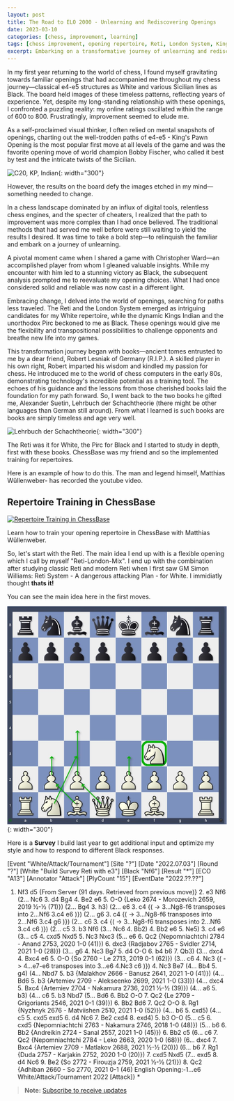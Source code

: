 ```yaml
---
layout: post
title: The Road to ELO 2000 - Unlearning and Rediscovering Openings
date: 2023-03-10
categories: [chess, improvement, learning]
tags: [chess improvement, opening repertoire, Reti, London System, Kings Indian, Pirc, chess books]
excerpt: Embarking on a transformative journey of unlearning and rediscovery, I ventured into uncharted territory to elevate my chess game and explore new openings.
---
```


In my first year returning to the world of chess, I found myself gravitating towards familiar openings that had accompanied me throughout my chess journey—classical e4-e5 structures as White and various Sicilian lines as Black. The board held images of these timeless patterns, reflecting years of experience. Yet, despite my long-standing relationship with these openings, I confronted a puzzling reality: my online ratings oscillated within the range of 600 to 800. Frustratingly, improvement seemed to elude me.

As a self-proclaimed visual thinker, I often relied on mental snapshots of openings, charting out the well-trodden paths of e4-e5 - King's Pawn Opening is the most popular first move at all levels of the game and was the favorite opening move of world champion Bobby Fischer, who called it best by test and the intricate twists of the Sicilian. 

![C20, KP, Indian](https://github.com/Egbert-Azure/egbert-azure.Github.io/assets/55332675/1a03e7af-34e3-4e7e-8303-e3f76a09aecb){: width="300"}

However, the results on the board defy the images etched in my mind—something needed to change.

In a chess landscape dominated by an influx of digital tools, relentless chess engines, and the specter of cheaters, I realized that the path to improvement was more complex than I had once believed. The traditional methods that had served me well before were still waiting to yield the results I desired. It was time to take a bold step—to relinquish the familiar and embark on a journey of unlearning.

A pivotal moment came when I shared a game with Christopher Ward—an accomplished player from whom I gleaned valuable insights. While my encounter with him led to a stunning victory as Black, the subsequent analysis prompted me to reevaluate my opening choices. What I had once considered solid and reliable was now cast in a different light.

Embracing change, I delved into the world of openings, searching for paths less traveled. The Reti and the London System emerged as intriguing candidates for my White repertoire, while the dynamic Kings Indian and the unorthodox Pirc beckoned to me as Black. These openings would give me the flexibility and transpositional possibilities to challenge opponents and breathe new life into my games.

This transformation journey began with books—ancient tomes entrusted to me by a dear friend, Robert Lesniak of Germany (R.I.P.). A skilled player in his own right, Robert imparted his wisdom and kindled my passion for chess. He introduced me to the world of chess computers in the early 80s, demonstrating technology's incredible potential as a training tool. The echoes of his guidance and the lessons from those cherished books laid the foundation for my path forward.
So, I went back to the two books he gifted me, Alexander Suetin, Lehrbuch der Schachtheorie (there might be other languages than German still around). From what I learned is such books are books are simply timeless and age very well.

![Lehrbuch der Schachtheorie](https://github.com/Egbert-Azure/egbert-azure.Github.io/assets/55332675/460a187a-e8bd-4188-8764-3efd2c561df9 "Lehrbuch der Schachtheorie"){: width="300"}


The Reti was it for White, the Pirc for Black and I started to study in depth, first with these books.
ChessBase was my friend and so the implemented training for repertoires.

Here is an example of how to do this. The man and legend himself, Matthias Wüllenweber- has recorded the youtube video.

## Repertoire Training in ChessBase

[![Repertoire Training in ChessBase](https://img.youtube.com/vi/ZZ6idKvSNlA/maxresdefault.jpg)](https://www.youtube.com/watch?v=ZZ6idKvSNlA&t=32s)

Learn how to train your opening repertoire in ChessBase with Matthias Wüllenweber.

So, let's start with the Reti. The main idea I end up with is a flexible opening which I call by myself "Reti-London-Mix". I end up with the combination after studying classic Reti and modern Reti when I first saw GM Simon Williams: Reti System - A dangerous attacking Plan - for White. I immidiatly thought **thats it!**

You can see the main idea here in the first moves.

![Reti-London](<../jpg/Screenshot 2023-08-12 082815.jpg>){: width="300"}

Here is a **Survey** I build last year to get additional input and optimize my style and how to respond to different Black responses.

<link rel="stylesheet" type="text/css" href="https://pgn.chessbase.com/CBReplay.css"/>
<script src="https://pgn.chessbase.com/jquery-3.0.0.min.js"></script>
<script src="https://pgn.chessbase.com/cbreplay.js" type="text/javascript"></script>

<div class="cbreplay">
[Event "White/Attack/Tournament"]
[Site "?"]
[Date "2022.07.03"]
[Round "?"]
[White "Build Survey Reti with e3"]
[Black "Nf6"]
[Result "*"]
[ECO "A13"]
[Annotator "Attack"]
[PlyCount "15"]
[EventDate "2022.??.??"]

1. Nf3 d5 {From Server (91 days. Retrieved from previous move)} 2. e3 Nf6 (2... Nc6 3. d4 Bg4 4. Be2 e6 5. O-O {Leko 2674 - Morozevich 2659, 2019 ½-½ (71)}) (2... Bg4 3. h3) (2... e6 3. c4 {( -> 3...Ng8-f6 transposes into 2...Nf6 3.c4 e6 )}) (2... g6 3. c4 {( -> 3...Ng8-f6 transposes into 2...Nf6 3.c4 g6 )}) (2... c6 3. c4 {( -> 3...Ng8-f6 transposes into 2...Nf6 3.c4 c6 )}) (2... c5 3. b3 Nf6 (3... Nc6 4. Bb2) 4. Bb2 e6 5. Ne5) 3. c4 e6 (3... c5 4. cxd5 Nxd5 5. Nc3 Nxc3 (5... e6 6. Qc2 {Nepomniachtchi 2784 - Anand 2753, 2020 1-0 (41)}) 6. dxc3 {Radjabov 2765 - Svidler 2714, 2021 1-0 (28)}) (3... g6 4. Nc3 Bg7 5. d4 O-O 6. b4 b6 7. Qb3) (3... dxc4 4. Bxc4 e6 5. O-O {So 2760 - Le 2713, 2019 0-1 (62)}) (3... c6 4. Nc3 {( -> 4...e7-e6 transposes into 3...e6 4.Nc3 c6 )}) 4. Nc3 Be7 (4... Bb4 5. g4) (4... Nbd7 5. b3 {Malakhov 2666 - Banusz 2641, 2021 1-0 (41)}) (4... Bd6 5. b3 {Artemiev 2709 - Alekseenko 2699, 2021 1-0 (33)}) (4... dxc4 5. Bxc4 {Artemiev 2704 - Nakamura 2736, 2021 ½-½ (39)}) (4... a6 5. b3) (4... c6 5. b3 Nbd7 (5... Bd6 6. Bb2 O-O 7. Qc2 {Le 2709 - Grigoriants 2546, 2021 0-1 (39)}) 6. Bb2 Bd6 7. Qc2 O-O 8. Rg1 {Nyzhnyk 2676 - Matviishen 2510, 2021 1-0 (52)}) (4... b6 5. cxd5) (4... c5 5. cxd5 exd5 6. d4 Nc6 7. Be2 cxd4 8. exd4) 5. b3 O-O (5... c5 6. cxd5 {Nepomniachtchi 2763 - Nakamura 2746, 2018 1-0 (48)}) (5... b6 6. Bb2 {Andreikin 2724 - Sanal 2557, 2021 1-0 (45)}) 6. Bb2 c5 (6... c6 7. Qc2 {Nepomniachtchi 2784 - Leko 2663, 2020 1-0 (68)}) (6... dxc4 7. Bxc4 {Artemiev 2709 - Matlakov 2688, 2021 ½-½ (20)}) (6... b6 7. Rg1 {Duda 2757 - Karjakin 2752, 2020 1-0 (20)}) 7. cxd5 Nxd5 (7... exd5 8. d4 Nc6 9. Be2 {So 2772 - Firouzja 2759, 2021 ½-½ (21)}) 8. Qc2 {Adhiban 2660 - So 2770, 2021 0-1 (46) English Opening:-1...e6 White/Attack/Tournament 2022 [Attack]} *
</div>


> **Note:** [Subscribe to receive updates](https://follow.it/senior-chess-improver?leanpub)
